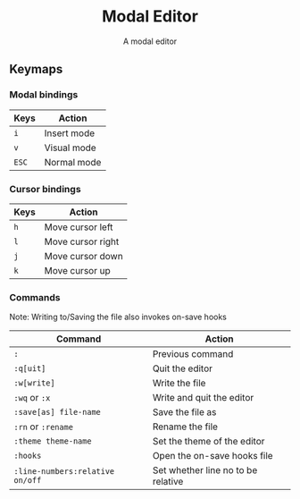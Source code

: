 <div align="center">
    <h1>Modal Editor</h1>
    A modal editor
</div>

## Keymaps

### Modal bindings

| Keys  | Action      |
| ----- | ----------- |
| `i`   | Insert mode |
| `v`   | Visual mode |
| `ESC` | Normal mode |

### Cursor bindings

 <!-- TODO: Continue this :) -->

| Keys | Action            |
| ---- | ----------------- |
| `h`  | Move cursor left  |
| `l`  | Move cursor right |
| `j`  | Move cursor down  |
| `k`  | Move cursor up    |

### Commands

Note: Writing to/Saving the file also invokes on-save hooks

| Command                         | Action                             |
| ------------------------------- | ---------------------------------- |
| `:`                             | Previous command                   |
| `:q[uit]`                       | Quit the editor                    |
| `:w[write]`                     | Write the file                     |
| `:wq` or `:x`                   | Write and quit the editor          |
| `:save[as] file-name`           | Save the file as                   |
| `:rn` or `:rename`              | Rename the file                    |
| `:theme theme-name`             | Set the theme of the editor        |
| `:hooks`                        | Open the on-save hooks file        |
| `:line-numbers:relative on/off` | Set whether line no to be relative |
